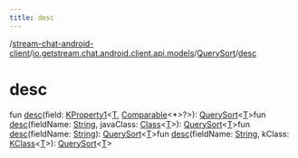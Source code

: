 ```yaml
---
title: desc
---
```

/[stream-chat-android-client](../../index.md)/[io.getstream.chat.android.client.api.models](../index.md)/[QuerySort](index.md)/[desc](desc.md)  
  
  
  
# desc  
fun [desc](desc.md)(field: [KProperty1](https://kotlinlang.org/api/latest/jvm/stdlib/kotlin.reflect/-k-property1/index.html)&lt;[T](index.md), [Comparable](https://kotlinlang.org/api/latest/jvm/stdlib/kotlin/-comparable/index.html)&lt;*&gt;?&gt;): [QuerySort](index.md)&lt;[T](index.md)&gt;fun [desc](desc.md)(fieldName: [String](https://kotlinlang.org/api/latest/jvm/stdlib/kotlin/-string/index.html), javaClass: [Class](https://developer.android.com/reference/kotlin/java/lang/Class.html)&lt;[T](index.md)&gt;): [QuerySort](index.md)&lt;[T](index.md)&gt;fun [desc](desc.md)(fieldName: [String](https://kotlinlang.org/api/latest/jvm/stdlib/kotlin/-string/index.html)): [QuerySort](index.md)&lt;[T](index.md)&gt;fun [desc](desc.md)(fieldName: [String](https://kotlinlang.org/api/latest/jvm/stdlib/kotlin/-string/index.html), kClass: [KClass](https://kotlinlang.org/api/latest/jvm/stdlib/kotlin.reflect/-k-class/index.html)&lt;[T](index.md)&gt;): [QuerySort](index.md)&lt;[T](index.md)&gt;
